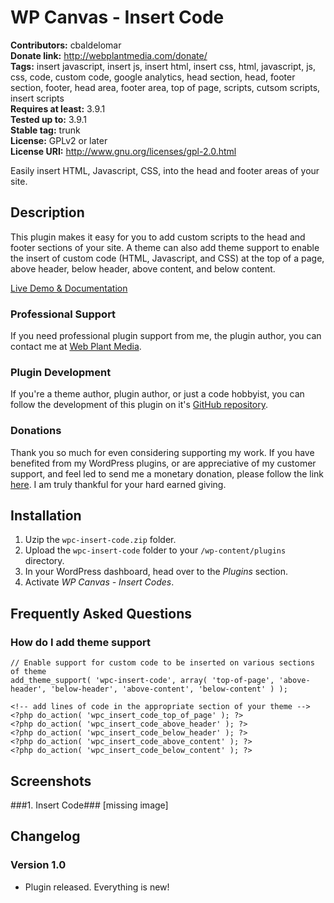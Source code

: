 # WP Canvas - Insert Code #

**Contributors:** cbaldelomar  
**Donate link:** http://webplantmedia.com/donate/  
**Tags:** insert javascript, insert js, insert html, insert css, html, javascript, js, css, code, custom code, google analytics, head section, head, footer section, footer, head area, footer area, top of page, scripts, cutsom scripts, insert scripts  
**Requires at least:** 3.9.1  
**Tested up to:** 3.9.1  
**Stable tag:** trunk  
**License:** GPLv2 or later  
**License URI:** http://www.gnu.org/licenses/gpl-2.0.html  

Easily insert HTML, Javascript, CSS, into the head and footer areas of your site.

## Description ##

This plugin makes it easy for you to add custom scripts to the head and footer sections of your site. A theme can also add theme support to enable the insert of custom code (HTML, Javascript, and CSS) at the top of a page, above header, below header, above content, and below content.

[Live Demo & Documentation](http://webplantmedia.com/starter-themes/wordpresscanvas/features/plugins/wpc-insert-code/)

### Professional Support

If you need professional plugin support from me, the plugin author, you can contact me at [Web Plant Media](http://webplantmedia.com/).

### Plugin Development

If you're a theme author, plugin author, or just a code hobbyist, you can follow the development of this plugin on it's [GitHub repository](https://github.com/webplantmedia/wpc-insert-code). 

### Donations

Thank you so much for even considering supporting my work. If you have benefited from my WordPress plugins, or are appreciative of my customer support, and feel led to send me a monetary donation, please follow the link [here](http://webplantmedia.com/donate/). I am truly thankful for your hard earned giving.

## Installation ##

1. Uzip the `wpc-insert-code.zip` folder.
2. Upload the `wpc-insert-code` folder to your `/wp-content/plugins` directory.
3. In your WordPress dashboard, head over to the *Plugins* section.
4. Activate *WP Canvas - Insert Codes*.

## Frequently Asked Questions ##

### How do I add theme support

```
// Enable support for custom code to be inserted on various sections of theme
add_theme_support( 'wpc-insert-code', array( 'top-of-page', 'above-header', 'below-header', 'above-content', 'below-content' ) );

<!-- add lines of code in the appropriate section of your theme -->
<?php do_action( 'wpc_insert_code_top_of_page' ); ?>
<?php do_action( 'wpc_insert_code_above_header' ); ?>
<?php do_action( 'wpc_insert_code_below_header' ); ?>
<?php do_action( 'wpc_insert_code_above_content' ); ?>
<?php do_action( 'wpc_insert_code_below_content' ); ?>
```

## Screenshots ##

###1. Insert Code###
[missing image]


## Changelog ##

### Version 1.0

* Plugin released.  Everything is new!

